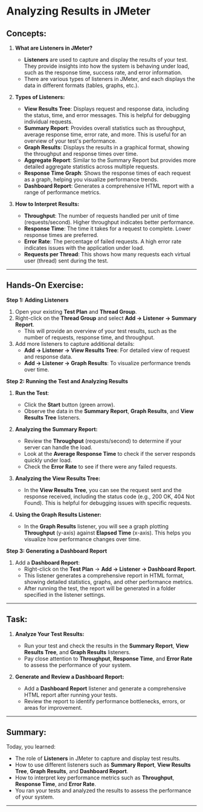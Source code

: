 # **Analyzing Results in JMeter**

## **Concepts:**

1. **What are Listeners in JMeter?**
   - **Listeners** are used to capture and display the results of your test. They provide insights into how the system is behaving under load, such as the response time, success rate, and error information.
   - There are various types of listeners in JMeter, and each displays the data in different formats (tables, graphs, etc.).
2. **Types of Listeners:**

   - **View Results Tree**: Displays request and response data, including the status, time, and error messages. This is helpful for debugging individual requests.
   - **Summary Report**: Provides overall statistics such as throughput, average response time, error rate, and more. This is useful for an overview of your test's performance.
   - **Graph Results**: Displays the results in a graphical format, showing the throughput and response times over time.
   - **Aggregate Report**: Similar to the Summary Report but provides more detailed aggregate statistics across multiple requests.
   - **Response Time Graph**: Shows the response times of each request as a graph, helping you visualize performance trends.
   - **Dashboard Report**: Generates a comprehensive HTML report with a range of performance metrics.

3. **How to Interpret Results:**
   - **Throughput**: The number of requests handled per unit of time (requests/second). Higher throughput indicates better performance.
   - **Response Time**: The time it takes for a request to complete. Lower response times are preferred.
   - **Error Rate**: The percentage of failed requests. A high error rate indicates issues with the application under load.
   - **Requests per Thread**: This shows how many requests each virtual user (thread) sent during the test.

---

## **Hands-On Exercise:**

**Step 1: Adding Listeners**

1. Open your existing **Test Plan** and **Thread Group**.
2. Right-click on the **Thread Group** and select **Add → Listener → Summary Report**.
   - This will provide an overview of your test results, such as the number of requests, response time, and throughput.
3. Add more listeners to capture additional details:
   - **Add → Listener → View Results Tree**: For detailed view of request and response data.
   - **Add → Listener → Graph Results**: To visualize performance trends over time.

**Step 2: Running the Test and Analyzing Results**

1. **Run the Test**:
   - Click the **Start** button (green arrow).
   - Observe the data in the **Summary Report**, **Graph Results**, and **View Results Tree** listeners.
2. **Analyzing the Summary Report:**

   - Review the **Throughput** (requests/second) to determine if your server can handle the load.
   - Look at the **Average Response Time** to check if the server responds quickly under load.
   - Check the **Error Rate** to see if there were any failed requests.

3. **Analyzing the View Results Tree:**
   - In the **View Results Tree**, you can see the request sent and the response received, including the status code (e.g., 200 OK, 404 Not Found). This is helpful for debugging issues with specific requests.
4. **Using the Graph Results Listener:**
   - In the **Graph Results** listener, you will see a graph plotting **Throughput** (y-axis) against **Elapsed Time** (x-axis). This helps you visualize how performance changes over time.

**Step 3: Generating a Dashboard Report**

1. Add a **Dashboard Report**:
   - Right-click on the **Test Plan** → **Add → Listener → Dashboard Report**.
   - This listener generates a comprehensive report in HTML format, showing detailed statistics, graphs, and other performance metrics.
   - After running the test, the report will be generated in a folder specified in the listener settings.

---

## **Task:**

1. **Analyze Your Test Results:**

   - Run your test and check the results in the **Summary Report**, **View Results Tree**, and **Graph Results** listeners.
   - Pay close attention to **Throughput**, **Response Time**, and **Error Rate** to assess the performance of your system.

2. **Generate and Review a Dashboard Report:**
   - Add a **Dashboard Report** listener and generate a comprehensive HTML report after running your tests.
   - Review the report to identify performance bottlenecks, errors, or areas for improvement.

---

## **Summary:**

Today, you learned:

- The role of **Listeners** in JMeter to capture and display test results.
- How to use different listeners such as **Summary Report**, **View Results Tree**, **Graph Results**, and **Dashboard Report**.
- How to interpret key performance metrics such as **Throughput**, **Response Time**, and **Error Rate**.
- You ran your tests and analyzed the results to assess the performance of your system.

---
